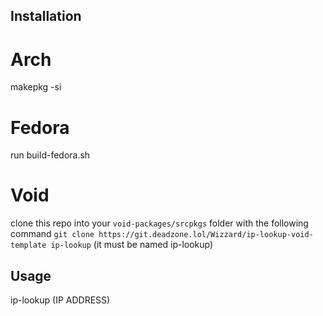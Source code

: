 ## Installation

# Arch
makepkg -si

# Fedora
run build-fedora.sh

# Void
clone this repo into your `void-packages/srcpkgs` folder with the following command `git clone https://git.deadzone.lol/Wizzard/ip-lookup-void-template ip-lookup` (it must be named ip-lookup)

## Usage
ip-lookup (IP ADDRESS)